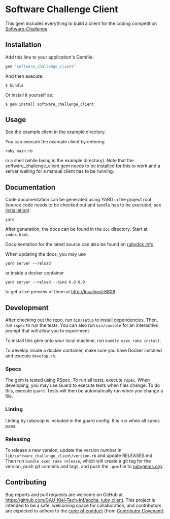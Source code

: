 # Software Challenge Client

This gem includes everything to build a client for the coding
competition [Software-Challenge](http://www.software-challenge.de).

## Installation

Add this line to your application's Gemfile:

```ruby
gem 'software_challenge_client'
```

And then execute:

    $ bundle

Or install it yourself as:

    $ gem install software_challenge_client

## Usage

See the example client in the example directory.

You can execute the example client by entering

```console
ruby main.rb
```

in a shell (while being in the example directory). Note that the
software_challenge_client gem needs to be installed for this to work and a
server waiting for a manual client has to be running.

## Documentation

Code documentation can be generated using YARD in the project root (source code
needs to be checked out and `bundle` has to be executed,
see [Installation](#installation)):

```console
yard
```

After generation, the docs can be found in the `doc` directory. Start at
`index.html`.

Documentation for the latest source can also be found
on
[rubydoc.info](http://www.rubydoc.info/github/CAU-Kiel-Tech-Inf/socha_ruby_client).

When updating the docs, you may use

```console
yard server --reload
```

or inside a docker container

```console
yard server --reload --bind 0.0.0.0
```

to get a live preview of them at [http://localhost:8808](http://localhost:8808).

## Development

After checking out the repo, run `bin/setup` to install
dependencies. Then, run `rspec` to run the tests. You can also
run `bin/console` for an interactive prompt that will allow you to
experiment.

To install this gem onto your local machine, run `bundle exec rake
install`.

To develop inside a docker container, make sure you have Docker installed and execute
`develop.sh`.

### Specs

The gem is tested using RSpec. To run all tests, execute `rspec`. When
developing, you may use Guard to execute tests when files change. To do this,
execute `guard`. Tests will then be automatically run when you change a file.

### Linting

Linting by rubocop is included in the guard config. It is run when all specs
pass.

### Releasing

To release a new version, update the version number in
`lib/software_challenge_client/version.rb` and update RELEASES.md. Then run
`bundle exec rake release`, which will create a git tag for the version, push
git commits and tags, and push the `.gem` file to
[rubygems.org](https://rubygems.org).

## Contributing

Bug reports and pull requests are welcome on GitHub at
https://github.com/CAU-Kiel-Tech-Inf/socha_ruby_client. This project
is intended to be a safe, welcoming space for collaboration, and
contributors are expected to adhere to the
[code of conduct](CODE_OF_CONDUCT.md) (from
[Contributor Covenant](http://contributor-covenant.org)).

